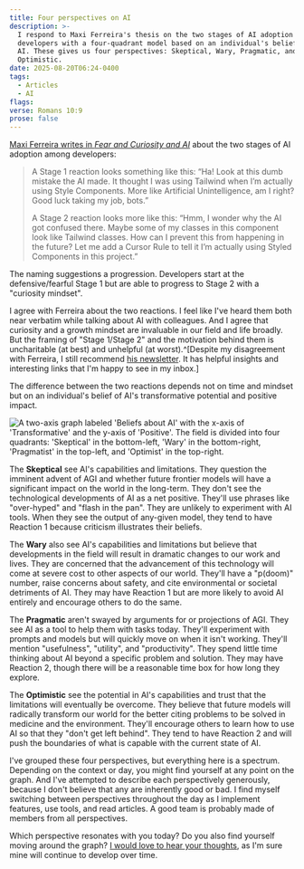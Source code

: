 ```yaml
---
title: Four perspectives on AI
description: >-
  I respond to Maxi Ferreira's thesis on the two stages of AI adoption among
  developers with a four-quadrant model based on an individual's beliefs about
  AI. These gives us four perspectives: Skeptical, Wary, Pragmatic, and
  Optimistic.
date: 2025-08-20T06:24-0400
tags:
  - Articles
  - AI
flags:
verse: Romans 10:9
prose: false
---
```


[Maxi Ferreira writes in _Fear and Curiosity and AI_](https://frontendatscale.com/issues/46)
about the two stages of AI adoption among developers:

> A Stage 1 reaction looks something like this: “Ha! Look at this dumb mistake
> the AI made. It thought I was using Tailwind when I’m actually using Style
> Components. More like Artificial Unintelligence, am I right? Good luck taking
> my job, bots.”
>
> A Stage 2 reaction looks more like this: “Hmm, I wonder why the AI got
> confused there. Maybe some of my classes in this component look like Tailwind
> classes. How can I prevent this from happening in the future? Let me add a
> Cursor Rule to tell it I’m actually using Styled Components in this project.”

The naming suggestions a progression. Developers start at the defensive/fearful
Stage 1 but are able to progress to Stage 2 with a "curiosity mindset".

I agree with Ferreira about the two reactions. I feel like I've heard them both
near verbatim while talking about AI with colleagues. And I agree that curiosity
and a growth mindset are invaluable in our field and life broadly. But the
framing of "Stage 1/Stage 2" and the motivation behind them is uncharitable (at
best) and unhelpful (at worst).^[Despite my disagreement with Ferreira, I still
recommend [his newsletter](https://frontendatscale.com/). It has helpful
insights and interesting links that I'm happy to see in my inbox.]

The difference between the two reactions depends not on time and mindset but on
an individual's belief of AI's transformative potential and positive impact.

<img src="/img/beliefs-about-ai.png" alt="A two-axis graph labeled 'Beliefs about AI' with the x-axis of 'Transformative' and the y-axis of 'Positive'. The field is divided into four quadrants: 'Skeptical' in the bottom-left, 'Wary' in the bottom-right, 'Pragmatist' in the top-left, and 'Optimist' in the top-right.">

The **Skeptical** see AI's capabilities and limitations. They question the
imminent advent of AGI and whether future frontier models will have a
significant impact on the world in the long-term. They don't see the
technological developments of AI as a net positive. They'll use phrases like
"over-hyped" and "flash in the pan". They are unlikely to experiment with AI
tools. When they see the output of any-given model, they tend to have Reaction 1
because criticism illustrates their beliefs.

The **Wary** also see AI's capabilities and limitations but believe that
developments in the field will result in dramatic changes to our work and lives.
They are concerned that the advancement of this technology will come at severe
cost to other aspects of our world. They'll have a "p(doom)" number, raise
concerns about safety, and cite environmental or societal detriments of AI. They
may have Reaction 1 but are more likely to avoid AI entirely and encourage
others to do the same.

The **Pragmatic** aren't swayed by arguments for or projections of AGI. They see
AI as a tool to help them with tasks today. They'll experiment with prompts and
models but will quickly move on when it isn't working. They'll mention
"usefulness", "utility", and "productivity". They spend little time thinking
about AI beyond a specific problem and solution. They may have Reaction 2,
though there will be a reasonable time box for how long they explore.

The **Optimistic** see the potential in AI's capabilities and trust that the
limitations will eventually be overcome. They believe that future models will
radically transform our world for the better citing problems to be solved in
medicine and the environment. They'll encourage others to learn how to use AI so
that they "don't get left behind". They tend to have Reaction 2 and will push
the boundaries of what is capable with the current state of AI.

I've grouped these four perspectives, but everything here is a spectrum.
Depending on the context or day, you might find yourself at any point on the
graph. And I've attempted to describe each perspectively generously, because I
don't believe that any are inherently good or bad. I find myself switching
between perspectives throughout the day as I implement features, use tools, and
read articles. A good team is probably made of members from all perspectives.

Which perspective resonates with you today? Do you also find yourself moving
around the graph?
[I would love to hear your thoughts](mailto:sean@seanmcp.com?subject=RE:%20Four%20perspectives%20on%20AI),
as I'm sure mine will continue to develop over time.
